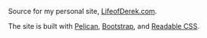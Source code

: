 Source for my personal site, [LifeofDerek.com](http://LifeofDerek.com).

The site is built with [Pelican](https://github.com/getpelican/pelican/), [Bootstrap](http://getbootstrap.com/), and [Readable CSS](http://bootswatch.com/readable/).

